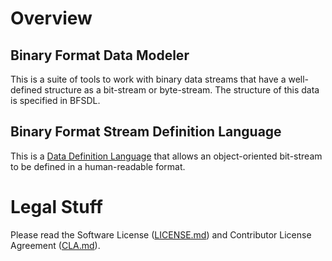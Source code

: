 # Overview

## Binary Format Data Modeler

This is a suite of tools to work with binary data streams that have a well-defined structure as a bit-stream or byte-stream.  The structure of this data is specified in BFSDL.

## Binary Format Stream Definition Language

This is a [Data Definition Language](https://en.wikipedia.org/wiki/Data_definition_language) that allows an object-oriented bit-stream to be defined in a human-readable format.

# Legal Stuff

Please read the Software License ([LICENSE.md](LICENSE.md)) and Contributor License Agreement ([CLA.md](CLA.md)).
